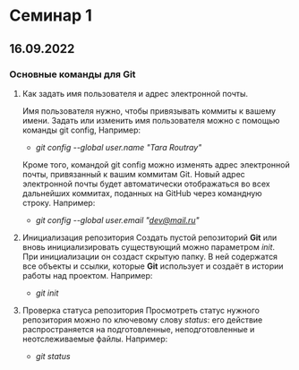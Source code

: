 # Cеминар 1
## 16.09.2022

### Основные команды для **Git**

1. Как задать имя пользователя и адрес электронной почты.

    Имя пользователя нужно, чтобы привязывать коммиты к вашему имени.  Задать или изменить имя пользователя можно с помощью команды git config, Например:
    + _git config --global user.name "Tara Routray"_

    Кроме того, командой git config можно изменять адрес электронной почты, привязанный к вашим коммитам Git. Новый адрес электронной почты будет автоматически отображаться во всех дальнейших коммитах, поданных на GitHub через командную строку. Например:
    + _git config --global user.email "dev@mail.ru"_

2. Инициализация репозитория 
    Создать пустой репозиторий **Git** или вновь инициализировать существующий можно параметром *init*. При инициализации он создаст скрытую папку. В ней содержатся все объекты и ссылки, которые **Git** использует и создаёт в истории работы над проектом. Например:
     + _git init_
3. Проверка статуса репозитория
    Просмотреть статус нужного репозитория можно по ключевому слову _status_: его действие распространяется на подготовленные, неподготовленные и неотслеживаемые файлы. Например: 
    + _git status_